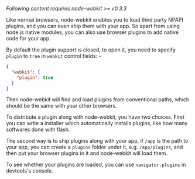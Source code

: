 _Following content requires node-webkit >= v0.3.3_

Like normal browsers, node-webkit enables you to load third party NPAPI plugins, and you can even ship them with your app. So apart from using node.js native modules, you can also use browser plugins to add native code for your app.

By default the plugin support is closed, to open it, you need to specify `plugin` to `true` in `webkit` control fields: -

```json
{
  "webkit": {
    "plugin": true
  }
}
```

Then node-webkit will find and load plugins from conventional paths, which should be the same with your other browsers.

To distribute a plugin along with node-webkit, you have two choices. First you can write a installer which automatically installs plugins, like how many softwares done with flash.

The second way is to ship plugins along with your app, if `/app` is the path to your app, you can create a `plugins` folder under it, e.g. `/app/plugins`, and then put your browser plugins in it and node-webkit will load them.

To see whether your plugins are loaded, you can use `navigator.plugins` in devtools's console.